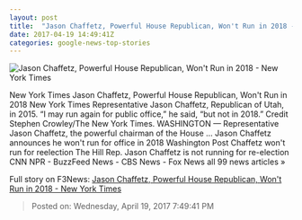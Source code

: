 ```yaml
---
layout: post
title:  "Jason Chaffetz, Powerful House Republican, Won't Run in 2018 - New York Times"
date: 2017-04-19 14:49:41Z
categories: google-news-top-stories
---
```


![Jason Chaffetz, Powerful House Republican, Won't Run in 2018 - New York Times](https://static01.nyt.com/images/2017/04/20/us/20chaffetz/10MORMONS2-facebookJumbo.jpg)

New York Times Jason Chaffetz, Powerful House Republican, Won't Run in 2018 New York Times Representative Jason Chaffetz, Republican of Utah, in 2015. “I may run again for public office,” he said, “but not in 2018.” Credit Stephen Crowley/The New York Times. WASHINGTON — Representative Jason Chaffetz, the powerful chairman of the House ... Jason Chaffetz announces he won't run for office in 2018 Washington Post Chaffetz won't run for reelection The Hill Rep. Jason Chaffetz is not running for re-election CNN NPR - BuzzFeed News - CBS News - Fox News all 99 news articles »


Full story on F3News: [Jason Chaffetz, Powerful House Republican, Won't Run in 2018 - New York Times](http://www.f3nws.com/n/srgWV)

> Posted on: Wednesday, April 19, 2017 7:49:41 PM
